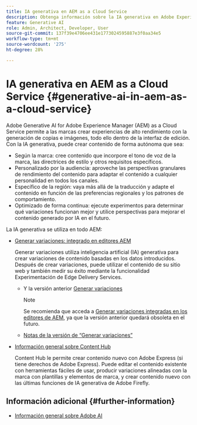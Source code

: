 ```yaml
---
title: IA generativa en AEM as a Cloud Service
description: Obtenga información sobre la IA generativa en Adobe Experience Manager as a Cloud Service
feature: Generative AI
role: Admin, Architect, Developer, User
source-git-commit: 137f39e4706ee431e1773024595887e3f0aa34e5
workflow-type: tm+mt
source-wordcount: '275'
ht-degree: 28%

---
```


# IA generativa en AEM as a Cloud Service {#generative-ai-in-aem-as-a-cloud-service}

Adobe Generative AI for Adobe Experience Manager (AEM) as a Cloud Service permite a las marcas crear experiencias de alto rendimiento con la generación de copias e imágenes, todo ello dentro de la interfaz de edición. Con la IA generativa, puede crear contenido de forma autónoma que sea:

* Según la marca: cree contenido que incorpore el tono de voz de la marca, las directrices de estilo y otros requisitos específicos.
* Personalizado por la audiencia: aproveche las perspectivas granulares de rendimiento del contenido para adaptar el contenido a cualquier personalidad en todos los canales.
* Específico de la región: vaya más allá de la traducción y adapte el contenido en función de las preferencias regionales y los patrones de comportamiento.
* Optimizado de forma continua: ejecute experimentos para determinar qué variaciones funcionan mejor y utilice perspectivas para mejorar el contenido generado por IA en el futuro.

La IA generativa se utiliza en todo AEM:

* [Generar variaciones: integrado en editores AEM](/help/generative-ai/generate-variations-integrated-editor.md)

  Generar variaciones utiliza inteligencia artificial (IA) generativa para crear variaciones de contenido basadas en los datos introducidos. Después de crear variaciones, puede utilizar el contenido de su sitio web y también medir su éxito mediante la funcionalidad Experimentación de Edge Delivery Services.

   * Y la versión anterior [Generar variaciones](/help/generative-ai/generate-variations.md)

     >[!NOTE]
     >
     >Se recomienda que acceda a [Generar variaciones integradas en los editores de AEM](/help/generative-ai/generate-variations-integrated-editor.md), ya que la versión anterior quedará obsoleta en el futuro.

   * [Notas de la versión de “Generar variaciones”](/help/generative-ai/release-notes-generate-variations.md)

* [Información general sobre Content Hub](/help/assets/product-overview.md)

  Content Hub le permite crear contenido nuevo con Adobe Express (si tiene derechos de Adobe Express). Puede editar el contenido existente con herramientas fáciles de usar, producir variaciones alineadas con la marca con plantillas y elementos de marca, y crear contenido nuevo con las últimas funciones de IA generativa de Adobe Firefly.

<!-- 
  * [AI Assistant in Adobe Experience Manager](/help/implementing/cloud-manager/aem-ai-assistant.md)
-->

## Información adicional {#further-information}

* [Información general sobre Adobe AI](https://www.adobe.com/ai/overview.html)
